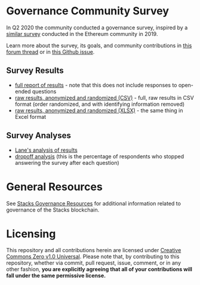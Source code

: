 # Governance Community Survey

In Q2 2020 the community conducted a governance survey, inspired by a [similar survey](https://medium.com/coinmonks/ethereum-governance-survey-results-c67c11695f2a) conducted in the Ethereum community in 2019.

Learn more about the survey, its goals, and community contributions in [this forum thread](https://forum.blockstack.org/t/community-governance-survey/10387) or in [this Github issue](https://github.com/stacksgov/pm/issues/1).

## Survey Results

- [full report of results](report.pdf ':ignore') - note that this does not include responses to open-ended questions
- [raw results, anonymized and randomized (CSV)](results-anonymized-randomized.csv ':ignore') - full, raw results in CSV format (order randomized, and with identifying information removed)
- [raw results, anonymized and randomized (XLSX)](results-anonymized-randomized.xlsx ':ignore') - the same thing in Excel format

## Survey Analyses

- [Lane's analysis of results](analysis.pdf ':ignore')
- [dropoff analysis](dropoff-analysis.pdf ':ignore') (this is the percentage of respondents who stopped answering the survey after each question)

# General Resources

See [Stacks Governance Resources](https://stacksgov.github.io/resources/) for additional information related to governance of the Stacks blockchain.

# Licensing

This repository and all contributions herein are licensed under [Creative Commons Zero v1.0 Universal](https://github.com/stacksgov/resources/blob/master/LICENSE). Please note that, by contributing to this repository, whether via commit, pull request, issue, comment, or in any other fashion, **you are explicitly agreeing that all of your contributions will fall under the same permissive license.**
